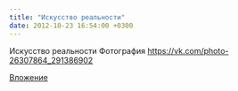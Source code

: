 ```yaml
---
title: "Искусство реальности"
date: 2012-10-23 16:54:00 +0300
---
```


Искусство реальности
Фотография
https://vk.com/photo-26307864_291386902

[Вложение](https://vk.com/photo-26307864_291386902)
